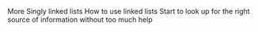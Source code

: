 More Singly linked lists
How to use linked lists
Start to look up for the right source of information without too much help
